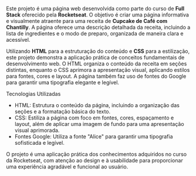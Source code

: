 Este projeto é uma página web desenvolvida como parte do curso de **Full Stack** oferecido pela **Rocketseat**. O objetivo é criar uma página informativa e visualmente atraente para uma receita de **Cupcake de Café com Chantilly**.
A página oferece uma descrição detalhada da receita, incluindo a lista de ingredientes e o modo de preparo, organizada de maneira clara e acessível.

Utilizando **HTML** para a estruturação do conteúdo e **CSS** para a estilização, este projeto demonstra a aplicação prática de conceitos fundamentais de desenvolvimento web. 
O HTML organiza o conteúdo da receita em seções distintas, enquanto o CSS aprimora a apresentação visual, aplicando estilos para fontes, cores e layout. 
A página também faz uso de fontes do Google para garantir uma tipografia elegante e legível.

Tecnologias Utilizadas
- HTML: Estrutura o conteúdo da página, incluindo a organização das seções e a formatação básica do texto.
- CSS: Estiliza a página com foco em fontes, cores, espaçamento e layout, além de aplicar uma imagem de fundo para uma apresentação visual aprimorada.
- Fontes Google: Utiliza a fonte "Alice" para garantir uma tipografia sofisticada e legível.

O projeto é uma aplicação prática dos conhecimentos adquiridos no curso da Rocketseat, com atenção ao design e à usabilidade para proporcionar uma experiência agradável e funcional ao usuário.
